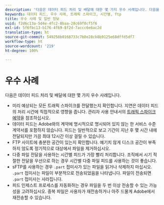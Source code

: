 ```yaml
---
description: '다음은 데이터 피드 처리 및 배달에 대한 몇 가지 우수 사례입니다. 다음을 수행해야 합니다. '
keywords: 데이터 피드, 우수 사례, 트래픽 스파이크, 시간별, ftp
title: 우수 사례 및 일반 정보
uuid: f2d6c13a-5d4e-4fc2-8baa-28c69f0cf5f6
exl-id: 5f6fbc13-b176-4f69-8f2d-7accc6e6ac2d
translation-type: ht
source-git-commit: 549258b0168733c7b0e28cb8b9125e68dffd5df7
workflow-type: ht
source-wordcount: '219'
ht-degree: 100%

---
```


# 우수 사례

다음은 데이터 피드 처리 및 배달에 대한 몇 가지 우수 사례입니다.

* 미리 예상되는 모든 트래픽 스파이크를 전달했는지 확인합니다. 지연은 데이터 피드의 처리 시간에 직접적으로 영향을 줍니다. 관리자 사용 안내서의 [트래픽 스파이크 예약](/help/admin/c-traffic-management/t-traffic-schedule-spike.md)을 참조하십시오.
* 데이터 피드는 Adobe와의 계약에 명시적으로 명시되어 있지 않는 한 서비스 수준 계약서를 포함하지 않습니다. 피드는 일반적으로 보고 기간이 지난 후 몇 시간 내에 전달되지만 가끔 최대 12시간 이상 걸릴 수 있습니다.
* FTP 사이트에 충분한 공간이 있는지 확인합니다. 예기치 않게 디스크 공간이 부족하지 않도록 정기적으로 대상에서 파일을 제거하십시오.
* 다중 파일 전달을 사용하는 시간별 피드가 가장 빨리 처리합니다. 조직에서 시기 적절한 전달을 우선으로 하는 경우 시간별 다중 파일 피드를 사용하는 것이 좋습니다.
* sFTP를 사용하는 경우 `.part` 접미사가 있는 파일을 읽거나 삭제하지 마십시오. `.part` 접미사는 파일이 부분적으로 전송되었음을 나타냅니다. 파일이 전송되면 `.part` 접미사는 사라집니다.
* 피드 인제스트 프로세스를 자동화하는 경우 파일을 두 번 이상 전송할 수 있는 가능성을 고려하십시오. 중복 파일은 사용자가 재전송하거나 아주 드물게 Adobe에서 재전송할 수 있습니다.
